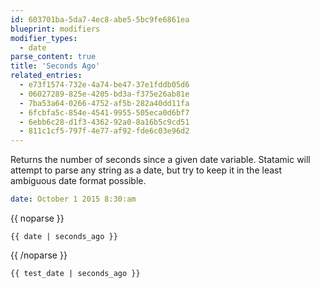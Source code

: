 ```yaml
---
id: 603701ba-5da7-4ec8-abe5-5bc9fe6861ea
blueprint: modifiers
modifier_types:
  - date
parse_content: true
title: 'Seconds Ago'
related_entries:
  - e73f1574-732e-4a74-be47-37e1fddb05d6
  - 06027289-825e-4205-bd3a-f375e26ab81e
  - 7ba53a64-0266-4752-af5b-282a40dd11fa
  - 6fcbfa5c-854e-4541-9955-505eca0d6bf7
  - 6ebb6c28-d1f3-4362-92a0-8a16b5c9cd51
  - 811c1cf5-797f-4e77-af92-fde6c03e96d2
---
```

Returns the number of seconds since a given date variable. Statamic will attempt to parse any string as a date, but try to keep it in the least ambiguous date format possible.

```yaml
date: October 1 2015 8:30:am
```

{{ noparse }}
```
{{ date | seconds_ago }}
```
{{ /noparse }}

```html
{{ test_date | seconds_ago }}
```